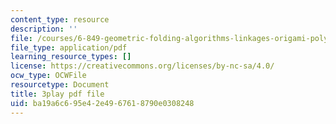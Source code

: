```yaml
---
content_type: resource
description: ''
file: /courses/6-849-geometric-folding-algorithms-linkages-origami-polyhedra-fall-2012/ba19a6c695e42e4967618790e0308248_7RrVVji3pH8.pdf
file_type: application/pdf
learning_resource_types: []
license: https://creativecommons.org/licenses/by-nc-sa/4.0/
ocw_type: OCWFile
resourcetype: Document
title: 3play pdf file
uid: ba19a6c6-95e4-2e49-6761-8790e0308248
---
```

